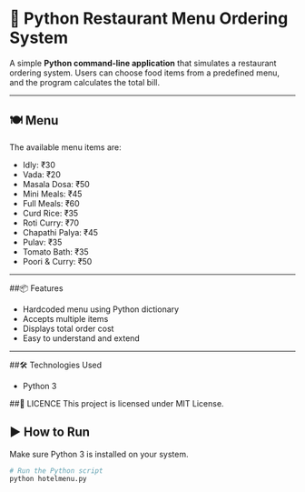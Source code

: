 # 🏨 Python Restaurant Menu Ordering System

A simple **Python command-line application** that simulates a restaurant ordering system. Users can choose food items from a predefined menu, and the program calculates the total bill.

---

## 🍽️ Menu

The available menu items are:

- Idly: ₹30  
- Vada: ₹20  
- Masala Dosa: ₹50  
- Mini Meals: ₹45  
- Full Meals: ₹60  
- Curd Rice: ₹35  
- Roti Curry: ₹70  
- Chapathi Palya: ₹45  
- Pulav: ₹35  
- Tomato Bath: ₹35  
- Poori & Curry: ₹50  

---

##📦 Features
- Hardcoded menu using Python dictionary
- Accepts multiple items
- Displays total order cost
- Easy to understand and extend

---

##🛠 Technologies Used
- Python 3

##📜 LICENCE 
This project is licensed under MIT License.

## ▶️ How to Run

Make sure Python 3 is installed on your system.

```bash
# Run the Python script
python hotelmenu.py
